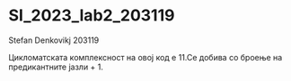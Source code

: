 # SI_2023_lab2_203119
Stefan Denkovikj
203119

Цикломатската комплексност на овој код е 11.Се добива со броење на предикантните јазли + 1.




